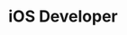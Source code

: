 ---
pdfUrl: '/pdfs/roadmaps/ios.pdf'
order: 5
briefTitle: 'iOS'
briefDescription: 'Step by step guide to becoming an iOS Developer in 2024'
title: 'iOS Developer'
description: 'Step by step guide to becoming an iOS developer in 2024'
hasTopics: true
isNew: true
dimensions:
  width: 968
  height: 3990
schema:
  headline: 'iOS Developer Roadmap'
  description: 'Learn how to become a iOS Developer with this interactive step by step guide in 2024. We also have resources and short descriptions attached to the roadmap items so you can get everything you want to learn in one place.'
  imageUrl: 'https://roadmap.sh/roadmaps/ios.png'
  datePublished: '2023-01-24'
  dateModified: '2023-10-24'
seo:
  title: 'iOS Developer Roadmap: Learn to become an iOS developer'
  description: 'Community driven, articles, resources, guides, interview questions, quizzes for ios development. Learn to become a modern iOS developer by following the steps, skills, resources and guides listed in this roadmap.'
  keywords:
    - 'guide to becoming an ios developer'
    - 'ios developer roadmap'
    - 'ios roadmap'
    - 'become ios developer'
    - 'ios developer skills'
    - 'ios skills test'
    - 'skills for ios development'
    - 'learn ios development'
    - 'what is ios'
    - 'ios quiz'
    - 'ios interview questions'
relatedRoadmaps:
  - 'react-native'
  - 'flutter'
sitemap:
  priority: 1
  changefreq: 'monthly'
tags:
  - 'roadmap'
  - 'main-sitemap'
  - 'role-roadmap'
renderer: 'editor'
---